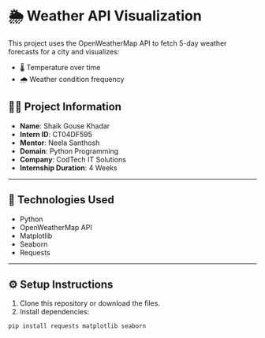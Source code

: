 # 🌦️ Weather API Visualization

This project uses the OpenWeatherMap API to fetch 5-day weather forecasts for a city and visualizes:
- 🌡️ Temperature over time
- 🌧️ Weather condition frequency

## 🧑‍💻 Project Information

- **Name**: Shaik Gouse Khadar  
- **Intern ID**: CT04DF595  
- **Mentor**: Neela Santhosh  
- **Domain**: Python Programming  
- **Company**: CodTech IT Solutions  
- **Internship Duration**: 4 Weeks

---

## 🧪 Technologies Used
- Python
- OpenWeatherMap API
- Matplotlib
- Seaborn
- Requests

---

## ⚙️ Setup Instructions

1. Clone this repository or download the files.
2. Install dependencies:

```bash
pip install requests matplotlib seaborn
